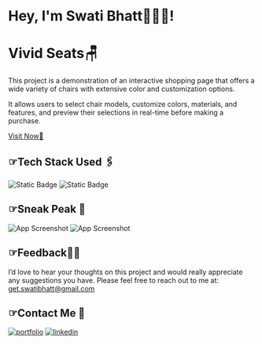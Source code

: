 
# Hey, I'm Swati Bhatt👩🏻‍💻!

# Vivid Seats🪑  

This project is a demonstration of an interactive shopping page that offers a wide variety of chairs with extensive color and customization options. 

It allows users to select chair models, customize colors, materials, and features, and preview their selections in real-time before making a purchase. 

[Visit Now🚀](https://swati-bhatt.github.io/Vivid_Seats/)


##  ☞Tech Stack Used 🖇️
![Static Badge](https://img.shields.io/badge/HTML-%2300000?style=flat&logo=html5&labelColor=black&color=%23E34F26)
![Static Badge](https://img.shields.io/badge/CSS-%23000000?style=flat&logo=css3&logoColor=%231572B6&labelColor=black&color=%231572B6)

##  ☞Sneak Peak 🫣
![App Screenshot](media/demo1.png)
![App Screenshot](media/demo2.png)

##  ☞Feedback✍🏻
I’d love to hear your thoughts on this project and would really appreciate any suggestions you have. Please feel free to reach out to me at:
get.swatibhatt@gmail.com

##  ☞Contact Me 📩
[![portfolio](https://img.shields.io/badge/my_portfolio-000?style=for-the-badge&logo=undertale&logoColor=E71D29)](https://swatibhatt.vercel.app/) 
[![linkedin](https://img.shields.io/badge/linkedin-0A66C2?style=for-the-badge&logo=linkedin&logoColor=white)](https://linkedin.com/in/swatibhatt153)
